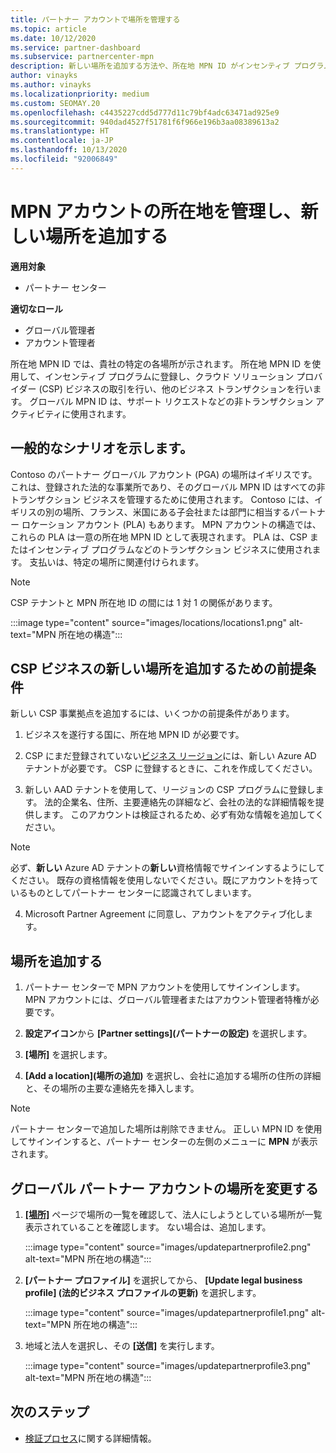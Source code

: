 ```yaml
---
title: パートナー アカウントで場所を管理する
ms.topic: article
ms.date: 10/12/2020
ms.service: partner-dashboard
ms.subservice: partnercenter-mpn
description: 新しい場所を追加する方法や、所在地 MPN ID がインセンティブ プログラム、CSP ビジネス、サブスクリプション、その他のトランザクションでどのように使用されるかについて説明します。
author: vinayks
ms.author: vinayks
ms.localizationpriority: medium
ms.custom: SEOMAY.20
ms.openlocfilehash: c4435227cdd5d777d11c79bf4adc63471ad925e9
ms.sourcegitcommit: 940dad4527f51781f6f966e196b3aa08389613a2
ms.translationtype: HT
ms.contentlocale: ja-JP
ms.lasthandoff: 10/13/2020
ms.locfileid: "92006849"
---
```

# <a name="manage-your-mpn-account-locations-and-add-a-new-location"></a>MPN アカウントの所在地を管理し、新しい場所を追加する

**適用対象**

- パートナー センター

**適切なロール**

- グローバル管理者
- アカウント管理者

所在地 MPN ID では、貴社の特定の各場所が示されます。 所在地 MPN ID を使用して、インセンティブ プログラムに登録し、クラウド ソリューション プロバイダー (CSP) ビジネスの取引を行い、他のビジネス トランザクションを行います。 グローバル MPN ID は、サポート リクエストなどの非トランザクション アクティビティに使用されます。

## <a name="the-following-is-a-typical-scenario"></a>一般的なシナリオを示します。

Contoso のパートナー グローバル アカウント (PGA) の場所はイギリスです。 これは、登録された法的な事業所であり、そのグローバル MPN ID はすべての非トランザクション ビジネスを管理するために使用されます。 Contoso には、イギリスの別の場所、フランス、米国にある子会社または部門に相当するパートナー ロケーション アカウント (PLA) もあります。 MPN アカウントの構造では、これらの PLA は一意の所在地 MPN ID として表現されます。 PLA は、CSP またはインセンティブ プログラムなどのトランザクション ビジネスに使用されます。 支払いは、特定の場所に関連付けられます。 

>[!NOTE]
>CSP テナントと MPN 所在地 ID の間には 1 対 1 の関係があります。

:::image type="content" source="images/locations/locations1.png" alt-text="MPN 所在地の構造":::

## <a name="prerequisites-in-order-to-add-a-new-location-for-a-csp-business"></a>CSP ビジネスの新しい場所を追加するための前提条件

新しい CSP 事業拠点を追加するには、いくつかの前提条件があります。

1. ビジネスを遂行する国に、所在地 MPN ID が必要です。

1. CSP にまだ登録されていない[ビジネス リージョン](regional-authorization-overview.md)には、新しい Azure AD テナントが必要です。 CSP に登録するときに、これを作成してください。
 
3. 新しい AAD テナントを使用して、リージョンの CSP プログラムに登録します。
法的企業名、住所、主要連絡先の詳細など、会社の法的な詳細情報を提供します。 このアカウントは検証されるため、必ず有効な情報を追加してください。

>[!NOTE] 
 >必ず、**新しい** Azure AD テナントの**新しい**資格情報でサインインするようにしてください。 既存の資格情報を使用しないでください。既にアカウントを持っているものとしてパートナー センターに認識されてしまいます。

4. Microsoft Partner Agreement に同意し、アカウントをアクティブ化します。

## <a name="add-a-location"></a>場所を追加する

1. パートナー センターで MPN アカウントを使用してサインインします。 MPN アカウントには、グローバル管理者またはアカウント管理者特権が必要です。 

1. **設定アイコン**から **[Partner settings]\(パートナーの設定\)** を選択します。

2. **[場所]** を選択します。

3. **[Add a location]\(場所の追加\)** を選択し、会社に追加する場所の住所の詳細と、その場所の主要な連絡先を挿入します。

> [!NOTE]
> パートナー センターで追加した場所は削除できません。 正しい MPN ID を使用してサインインすると、パートナー センターの左側のメニューに **MPN** が表示されます。

## <a name="change-global-partner-account-location"></a>グローバル パートナー アカウントの場所を変更する

1. **[[場所]](https://partner.microsoft.com/pcv/accountsettings/locationsprofile)** ページで場所の一覧を確認して、法人にしようとしている場所が一覧表示されていることを確認します。 ない場合は、追加します。

   :::image type="content" source="images/updatepartnerprofile2.png" alt-text="MPN 所在地の構造":::

2. **[パートナー プロファイル]** を選択してから、 **[Update legal business profile] (法的ビジネス プロファイルの更新)** を選択します。

   :::image type="content" source="images/updatepartnerprofile1.png" alt-text="MPN 所在地の構造":::

3. 地域と法人を選択し、その **[送信]** を実行します。

   :::image type="content" source="images/updatepartnerprofile3.png" alt-text="MPN 所在地の構造":::

## <a name="next-steps"></a>次のステップ

- [検証プロセス](verification-responses.md)に関する詳細情報。
